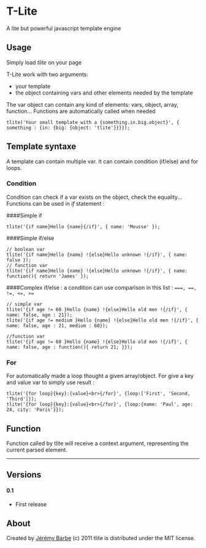 # T-Lite
A lite but powerful javascript template engine

## Usage
Simply load *tlite* on your page

T-Lite work with two arguments:

* your template
* the object containing vars and other elements needed by the template

The var object can contain any kind of elements: vars, object, array, function... Functions are automatically called when needed

    tlite('Your small template with a {something.in.big.object}', { something : {in: {big: {object: 'tlite'}}}});

## Template syntaxe
A template can contain multiple var. It can contain condition (if/else) and for loops.

### Condition
Condition can check if a var exists on the object, check the equality... Functions can be used in *if* statement :

####Simple if

    tlite('{if name}Hello {name}{/if}', { name: 'Mousse' });

####Simple if/else

    // boolean var
    tlite('{if name}Hello {name} !{else}Hello unknown !{/if}', { name: false });
    // function var
    tlite('{if name}Hello {name} !{else}Hello unknown !{/if}', { name: function(){ return 'James' });

####Complex if/else : a condition can use comparison in this list : `===, ==, !=, <=, >=`

    // simple var
    tlite('{if age != 60 }Hello {name} !{else}Hello old men !{/if}', { name: false, age : 21});
    tlite('{if age != medium }Hello {name} !{else}Hello old men !{/if}', { name: false, age : 21, medium : 60});

    //function var
    tlite('{if age != 60 }Hello {name} !{else}Hello old men !{/if}', { name: false, age : function(){ return 21; }});

### For
For automatically made a loop thought a given array/object. For give a key and value var to simply use result :

    tlite('{for loop}{key}:{value}<br>{/for}', {loop:['First', 'Second, 'Third']});
    tlite('{for loop}{key}:{value}<br>{/for}', {loop:{name: 'Paul', age: 24, city: 'Paris'}});

## Function
Function called by tlite will receive a context argument, representing the current parsed element.

- - -

## Versions

#### 0.1
* First release

About
-----
Created by [Jérémy Barbe](htt://www.shwaark.com) (c) 2011
tlite is distributed under the MIT license.